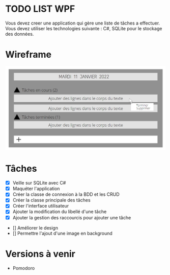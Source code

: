# TODO LIST WPF

Vous devez creer une application qui gère une liste de tâches a effectuer. Vous devez utiliser les technologies suivante : C#, SQLite pour le stockage des données.

# Wireframe

![sparkles](wireframe/wireframe_todolist.png)

# Tâches

- [x] Veille sur SQLite avec C#
- [x] Maquéter l'application
- [x] Créer la classe de connexion à la BDD et les CRUD
- [x] Créer la classe principale des tâches
- [x] Créer l'interface utilisateur
- [x] Ajouter la modification du libellé d'une tâche
- [x] Ajouter la gestion des raccourcis pour ajouter une tâche
- [] Améliorer le design
- [] Permettre l'ajout d'une image en background

# Versions à venir

- Pomodoro

